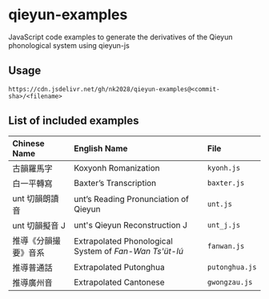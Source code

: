 # qieyun-examples

JavaScript code examples to generate the derivatives of the Qieyun phonological system using qieyun-js

## Usage

```
https://cdn.jsdelivr.net/gh/nk2028/qieyun-examples@<commit-sha>/<filename>
```

## List of included examples

Chinese Name | English Name | File
:- | :- | :-
古韻羅馬字 | Koxyonh Romanization | `kyonh.js`
白一平轉寫 | Baxter’s Transcription | `baxter.js`
unt 切韻朗讀音 | unt’s Reading Pronunciation of Qieyun | `unt.js`
unt 切韻擬音 J | unt's Qieyun Reconstruction J | `unt_j.js`
推導《分韻撮要》音系 | Extrapolated Phonological System of _Fan-Wan Ts'üt-Iú_ | `fanwan.js` |
推導普通話 | Extrapolated Putonghua | `putonghua.js`
推導廣州音 | Extrapolated Cantonese | `gwongzau.js`
